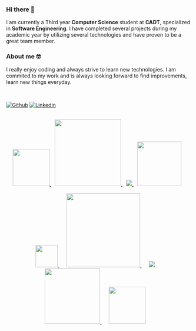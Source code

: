 ### Hi there 👋

I am currently a Third year <strong>Computer Science</strong> student at <strong>CADT</strong>, specialized in <strong>Software Engineering</strong>.
I have completed several projects during my academic year by utilizing several technologies and have proven to be a great team member.

### About me 🤓

I really enjoy coding and always strive to learn new technologies. I am commited to my work and is always looking forward to find improvements, learn new things everyday.

<br>

[![Github](https://img.shields.io/badge/-Github-000?style=flat&logo=Github&logoColor=white)](https://github.com/SovansunchhayKhoun)
[![Linkedin](https://img.shields.io/badge/-LinkedIn-blue?style=flat&logo=Linkedin&logoColor=white)](https://www.linkedin.com/in/SunchhayKhoun/)

<br>

<div align="center">
  <a style="margin-right: 10px" title="Java" href="https://www.java.com/en/">
    <img src="https://dev.java/assets/images/java-logo-vector.png" width="100">
  </a>
  <a style="margin-right: 10px" title="Javascript" href="https://www.javascript.com/">
    <img width="180" src="https://www.javascript.com/etc.clientlibs/pluralsight/clientlibs/clientlib-main/resources/images/js-logo.png">
  </a>
  <a style="margin-right: 10px" title="NodeJs" href="https://nodejs.org/en/">
    <img src="https://nodejs.org/static/images/logo.svg">
  </a>
  <a style="margin-right: 10px" title="ExpressJs" href="https://expressjs.com/">
    <img width="120" src="https://github.com/SovansunchhayKhoun/SovansunchhayKhoun/assets/116248823/44fcae3e-1fbf-456a-aca9-f1e6bf6156a4">
  </a>
</div>

<br>

<div align="center">
  <a title="ReactJs" style="margin-right: 20px" href="https://react.dev/">
    <img width="60" src="https://github.com/SovansunchhayKhoun/SovansunchhayKhoun/assets/116248823/a2bb48b2-e2f2-4171-b584-c521881c4494">
  </a>
  <a title="NextJS" style="margin-right:20px" href="https://nextjs.org">
    <img width="200" src="https://github.com/SovansunchhayKhoun/SovansunchhayKhoun/assets/116248823/8da34f9c-a174-41bd-8af5-7d7fe70ce2e6">
  </a>
  <a title="Laravel" style="margin-right: 20px" href="https://laravel.com">
    <img src="https://laravel.com/img/logomark.min.svg">
  </a>
</div>

<div align="center">
  <a title="MongoDB" style="margin-right: 20px" href="https://mongodb.com">
    <img width="150" src="https://github.com/SovansunchhayKhoun/SovansunchhayKhoun/assets/116248823/9d970a6f-2c73-4e68-baac-4e42c2ef0598">
  </a> 
  <a title="MySQL" style="margin-right: 20px" href="https://www.mysql.com/">
    <img width=100 src="https://labs.mysql.com/common/logos/mysql-logo.svg?v2">
  </a>
</div>

<br>

<!--
**SovansunchhayKhoun/SovansunchhayKhoun** is a ✨ _special_ ✨ repository because its `README.md` (this file) appears on your GitHub profile.

Here are some ideas to get you started:

- 🔭 I’m currently working on ...
- 🌱 I’m currently learning ...
- 👯 I’m looking to collaborate on ...
- 🤔 I’m looking for help with ...
- 💬 Ask me about ...
- 📫 How to reach me: ...
- 😄 Pronouns: ...
- ⚡ Fun fact: ...
-->
